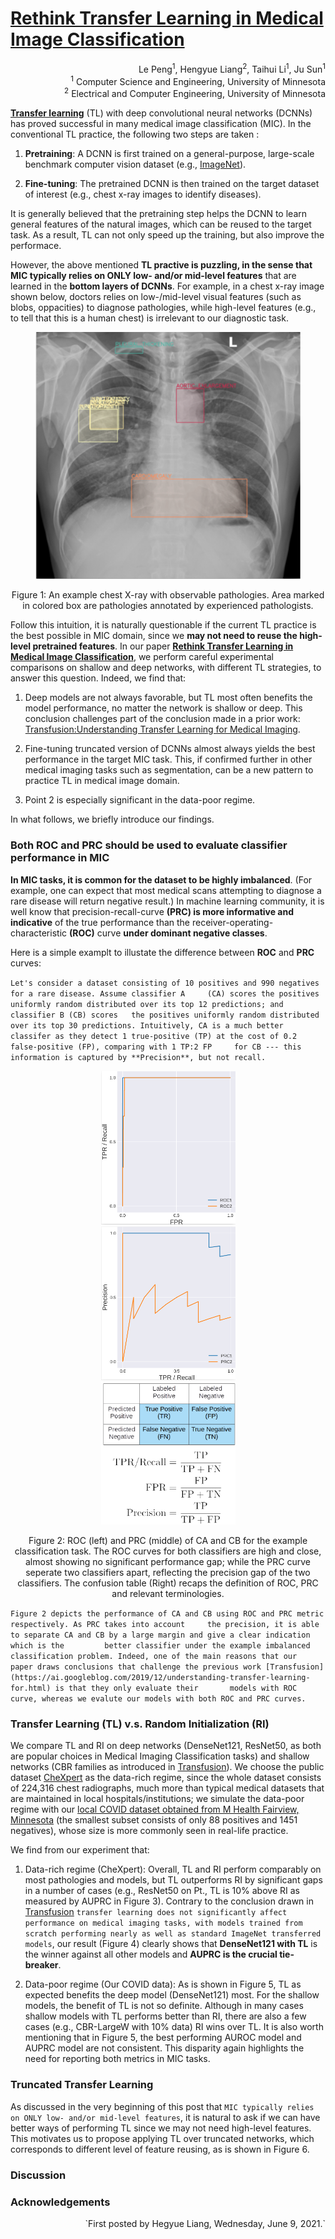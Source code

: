# [Rethink Transfer Learning in Medical Image Classification](https://arxiv.org/abs/2106.05152)

<div align="right"> 
Le Peng<sup>1</sup>, Hengyue Liang<sup>2</sup>, Taihui Li<sup>1</sup>, Ju Sun<sup>1</sup>
</div>

<div align="right"> 
<sup>1</sup> Computer Science and Engineering, University of Minnesota
</div>

<div align="right"> 
<sup>2</sup> Electrical and Computer Engineering, University of Minnesota
</div>

 
**[Transfer learning](https://en.wikipedia.org/wiki/Transfer_learning)** (TL) with deep convolutional neural networks (DCNNs) has proved successful in many medical image classification (MIC). In the conventional TL practice, the following two steps are taken :

   1. **Pretraining**: A DCNN is first trained on a general-purpose, large-scale benchmark computer vision dataset (e.g., [ImageNet](https://www.image-net.org/)).

   2. **Fine-tuning**: The pretrained DCNN is then trained on the target dataset of interest (e.g., chest x-ray images to identify diseases).

It is generally believed that the pretraining step helps the DCNN to learn general features of the natural images, which can be reused to the target task. As a result, TL can not only speed up the training, but also improve the performace.

However, the above mentioned **TL practive is puzzling, in the sense that MIC typically relies on ONLY low- and/or mid-level features** that are learned in the **bottom layers of DCNNs**. For example, in a chest x-ray image shown below, doctors relies on low-/mid-level visual features (such as blobs, oppacities) to diagnose pathologies, while high-level features (e.g., to tell that this is a human chest) is irrelevant to our diagnostic task.

<div align="center">
<figure><img src="figures/chest-Xray.png" width="512"></figure>

<figcaption>Figure 1: An example chest X-ray with observable pathologies. Area marked in colored box are pathologies annotated by experienced pathologists.</figcaption>
</div>

Follow this intuition, it is naturally questionable if the current TL practice is the best possible in MIC domain, since we **may not need to reuse the high-level pretrained features**. In our paper **[Rethink Transfer Learning in Medical Image Classification](https://arxiv.org/abs/2106.05152)**, we perform careful experimental comparisons on shallow and deep networks, with different TL strategies, to answer this question. Indeed, we find that:

   1. Deep models are not always favorable, but TL most often benefits the model performance, no matter the network is shallow or deep. This conclusion challenges part of the conclusion made in a prior work: [Transfusion:Understanding Transfer Learning for Medical Imaging](https://ai.googleblog.com/2019/12/understanding-transfer-learning-for.html).

   2. Fine-tuning truncated version of DCNNs almost always yields the best performance in the target MIC task. This, if confirmed further in other medical imaging tasks such as segmentation, can be a new pattern to practice TL in medical image domain.

   3. Point 2 is especially significant in the data-poor regime.

In what follows, we briefly introduce our findings.


### Both ROC and PRC should be used to evaluate classifier performance in MIC

**In MIC tasks, it is common for the dataset to be highly imbalanced**. (For example, one can expect that most medical scans attempting to diagnose a rare disease will return negative result.) In machine learning community, it is well know that precision-recall-curve **(PRC) is more informative and indicative** of the true performance than the receiver-operating-characteristic **(ROC)** curve **under dominant negative classes**. 


Here is a simple examplt to illustate the difference between **ROC** and **PRC** curves:

`Let's consider a dataset consisting of 10 positives and 990 negatives for a rare disease. Assume classifier A     (CA) scores the positives uniformly random distributed over its top 12 predictions; and classifier B (CB) scores   the positives uniformly random distributed over its top 30 predictions. Intuitively, CA is a much better           classifer as they detect 1 true-positive (TP) at the cost of 0.2 false-positive (FP), comparing with 1 TP:2 FP     for CB --- this information is captured by **Precision**, but not recall.`


<div align="center">
<figure><img src="figures/roc.png" width="215"><img src="figures/prc.png" width="215"><img src="figures/conf_table.png" width="215"></figure>

<figcaption>Figure 2: ROC (left) and PRC (middle) of CA and CB for the example classification task. The ROC curves for both classifiers are high and close, almost showing no significant performance gap; while the PRC curve seperate two classifiers apart, reflecting the precision gap of the two classifiers. The confusion table (Right) recaps the definition of ROC, PRC and relevant terminologies.</figcaption>
</div>


`Figure 2 depicts the performance of CA and CB using ROC and PRC metric respectively. As PRC takes into account     the precision, it is able to separate CA and CB by a large margin and give a clear indication which is the         better classifier under the example imbalanced classification problem. Indeed, one of the main reasons that our   paper draws conclusions that challenge the previous work [Transfusion]                     (https://ai.googleblog.com/2019/12/understanding-transfer-learning-for.html) is that they only evaluate their       models with ROC curve, whereas we evalute our models with both ROC and PRC curves.`


### Transfer Learning (TL) v.s. Random Initialization (RI)

  We compare TL and RI on deep networks (DenseNet121, ResNet50, as both are popular choices in Medical Imaging Classification tasks) and shallow networks (CBR families as introduced in [Transfusion](https://ai.googleblog.com/2019/12/understanding-transfer-learning-for.html)). We choose the public dataset [CheXpert](https://stanfordmlgroup.github.io/competitions/chexpert/) as the data-rich regime, since the whole dataset consists of 224,316 chest radiographs, much more than typical medical datasets that are maintained in local hospitals/institutions; we simulate the data-poor regime with our [local COVID dataset obtained from M Health Fairview, Minnesota](https://www.medrxiv.org/content/10.1101/2021.06.04.21258316v1) (the smallest subset consists of only 88 positives and 1451 negatives), whose size is more commonly seen in real-life practice.

We find from our experiment that:

  1. Data-rich regime (CheXpert): Overall, TL and RI perform comparably on most pathologies and models, but TL outperforms RI by significant gaps in a number of cases (e.g., ResNet50 on Pt., TL is 10% above RI as measured by AUPRC in Figure 3). Contrary to the conclusion drawn in [Transfusion](https://ai.googleblog.com/2019/12/understanding-transfer-learning-for.html) `transfer learning does not significantly affect performance on medical imaging tasks, with models trained from scratch performing nearly as well as standard ImageNet transferred models`, our result (Figure 4) clearly shows that **DenseNet121 with TL** is the winner against all other models and **AUPRC is the crucial tie-breaker**.

  2. Data-poor regime (Our COVID data): As is shown in Figure 5, TL as expected benefits the deep model (DenseNet121) most. For the shallow models, the benefit of TL is not so definite. Although in many cases shallow models with TL performs better than RI, there are also a few cases (e.g., CBR-LargeW with 10% data) RI wins over TL. It is also worth mentioning that in Figure 5, the best performing AUROC model and AUPRC model are not consistent. This disparity again highlights the need for reporting both metrics in MIC tasks.

### Truncated Transfer Learning

As discussed in the very beginning of this post that `MIC typically relies on ONLY low- and/or mid-level features`, it is natural to ask if we can have better ways of performing TL since we may not need high-level features. This motivates us to propose applying TL over truncated networks, which corresponds to different level of feature reusing, as is shown in Figure 6.





### Discussion


### Acknowledgements

<div align="right"> 
`First posted by Hegyue Liang, Wednesday, June 9, 2021.`
</div> 
